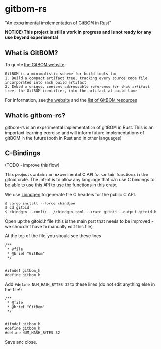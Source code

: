# gitbom-rs
"An experimental implementation of GitBOM in Rust"

**NOTICE: This project is still a work in progress and is not ready for any use beyond experimental**

## What is GitBOM?

To quote [the GitBOM website](https://gitbom.dev/):

```
GitBOM is a minimalistic scheme for build tools to:
1. Build a compact artifact tree, tracking every source code file incorporated into each build artifact
2. Embed a unique, content addressable reference for that artifact tree, the GitBOM identifier, into the artifact at build time
```

For information, see [the website](https://gitbom.dev/) and the [list of GitBOM resources](https://gitbom.dev/resources/)

## What is gitbom-rs?

gitbom-rs is an experimental implementation of gitBOM in Rust. This is an important learning exercise and will inform future implementations of gitBOM in the future (both in Rust and in other languages)

## C-Bindings

(TODO - improve this flow)

This project contains an experimental C API for certain functions in the gitoid crate. The intent is to allow any language that can use C bindings to be able to use this API to use the functions in this crate.

We use [cbindgen](https://github.com/eqrion/cbindgen) to generate the C headers for the public C API.

```
$ cargo install --force cbindgen
$ cd gitoid
$ cbindgen --config ../cbindgen.toml --crate gitoid --output gitoid.h
```

Open up the gitoid.h file (this is the main part that needs to be improved - we shouldn't have to manually edit this file).

At the top of the file, you should see these lines

```
/**
 * @file
 * @brief "GitBom"
 */


#ifndef gitbom_h
#define gitbom_h
```

Add `#define NUM_HASH_BYTES 32` to these lines (do not edit anything else in the file!)


```
/**
 * @file
 * @brief "GitBom"
 */


#ifndef gitbom_h
#define gitbom_h
#define NUM_HASH_BYTES 32
```

Save and close.